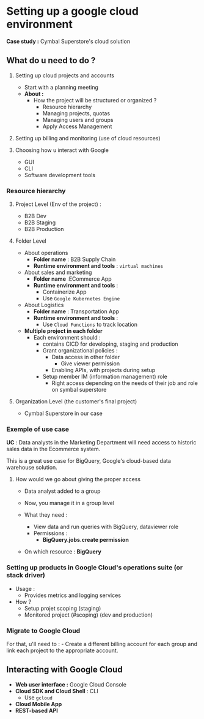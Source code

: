 # Setting up a google cloud environment

**Case study :** Cymbal Superstore's cloud solution

## What do u need to do ?
1. Setting up cloud projects and accounts 
    - Start with a planning meeting 
    - **About :**
        - How the project will be structured or organized ? 
            - Resource hierarchy 
            - Managing projects, quotas 
            - Managing users and groups 
            - Apply Access Management 

2. Setting up billing and monitoring (use of cloud resources)

3. Choosing how u interact with Google 
    - GUI 
    - CLI 
    - Software development tools

### Resource hierarchy 

3. Project Level (Env of the project) : 
    - B2B Dev
    - B2B Staging
    - B2B Production 

2. Folder Level 
    - About operations 
        - **Folder name** : B2B Supply Chain
        - **Runtime environment and tools** : `virtual machines`
    - About sales and marketing 
        - **Folder name** :ECommerce App
        - **Runtime environment and tools** : 
            - Containerize App
            - Use `Google Kubernetes Engine`
    - About Logistics 
        - **Folder name** : Transportation App
        - **Runtime environment and tools** : 
            - Use `Cloud Functions` to track location
    - **Multiple project in each folder**
        - Each environment should  : 
            - contains CICD for developing, staging and production
            - Grant organizational policies : 
                - Data access in other folder
                    - Give viewer permission 
                - Enabling APIs, with projects during setup
            - Setup member IM (information management) role 
                - Right access depending on the needs of their job and role on symbal superstore
    
1. Organization Level (the customer's final project) 
    - Cymbal Superstore in our case

### Exemple of use case 
**UC** : Data analysts in the Marketing Department will need access to historic sales data in the Ecommerce system.

This is a great use case for BigQuery, Google's cloud-based data warehouse solution.

1. How would we go about giving the proper access 
    - Data analyst added to a group 
    - Now, you manage it in a group level
    - What they need : 
        - View data and run queries with BigQuery, dataviewer role 
        - Permissions : 
            - **BigQuery.jobs.create permission**

    - On which resource : **BigQuery**

### Setting up products in Google Cloud's operations suite (or stack driver)
- Usage : 
    - Provides metrics and logging services
- How ? 
    - Setup projet scoping (staging)
    - Monitored project (#scoping) (dev and production)

### Migrate to Google Cloud 
For that, u'll need to : 
    - Create a different billing account for each group and link each project to the appropriate account.

## Interacting with Google Cloud 
- **Web user interface :** Google Cloud Console
- **Cloud SDK and Cloud Shell** : CLI 
    - Use `gcloud`
- **Cloud Mobile App**
- **REST-based API**
